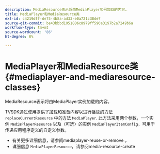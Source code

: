 ```yaml
---
description: MediaResource表示将由MediaPlayer实例加载的内容。
title: MediaPlayer和MediaResource类
exl-id: c4219dff-de75-4b8a-ad33-e0a721c38de7
source-git-commit: be43bbbd1051886c8979ff590a3197b2a7249b6a
workflow-type: tm+mt
source-wordcount: '86'
ht-degree: 0%

---
```


# MediaPlayer和MediaResource类 {#mediaplayer-and-mediaresource-classes}

MediaResource表示将由MediaPlayer实例加载的内容。

<!--<a id="section_431AB7221E0249BF949EC72EEB9B428A"></a>-->

TVSDK通过使用提供了加载和准备内容以进行播放的方法 `replaceCurrentResource` 中的方法 `MediaPlayer`. 此方法采用两个参数，一个实例 `MediaPlayerResource` 以及（可选）的实例 `MediaPlayerItemConfig`，可用于传递应用程序定义的自定义参数。

* 有关更多详细信息，请参阅mediaplayer-reuse-or-remove 。
* 详细信息 `MediaPlayerResource`，请参阅media-resource-create

